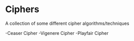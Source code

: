 # Ciphers
A collection of some different cipher algorithms/techniques

-Ceaser Cipher
-Vigenere Cipher
-Playfair Cipher
